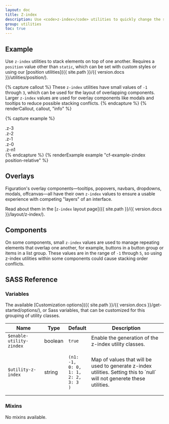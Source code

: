 ```yaml
---
layout: doc
title: Z-index
description: Use <code>z-index</code> utilities to quickly change the stack level of an element or component.
group: utilities
toc: true
---
```


## Example
Use `z-index` utilities to stack elements on top of one another. Requires a `position` value other than `static`, which can be set with custom styles or using our [position utilities]({{ site.path }}/{{ version.docs }}/utilities/position/).

{% capture callout %}
These `z-index` utilities have small values of `-1` through `3`, which can be used for the layout of overlapping components. Larger `z-index` values are used for overlay components like modals and tooltips to reduce possible stacking conflicts.
{% endcapture %}
{% renderCallout, callout, "info" %}

{% capture example %}
<div class="z-3 position-absolute radius-large"><span>.z-3</span></div>
<div class="z-2 position-absolute radius-large"><span>.z-2</span></div>
<div class="z-1 position-absolute radius-large"><span>.z-1</span></div>
<div class="z-0 position-absolute radius-large"><span>.z-0</span></div>
<div class="z-n1 position-absolute radius-large"><span>.z-n1</span></div>
{% endcapture %}
{% renderExample example  "cf-example-zindex position-relative" %}

## Overlays

Figuration's overlay components—tooltips, popovers, navbars, dropdowns, modals, offcanvas—all have their own `z-index` values to ensure a usable experience with competing "layers" of an interface.

Read about them in the [`z-index` layout page]({{ site.path }}/{{ version.docs }}/layout/z-index/).

## Components

On some components, small `z-index` values are used to manage repeating elements that overlap one another, for example, buttons in a button group or items in a list group.  These values are in the range of `-1` through `5`, so using z-index utilities within some components could cause stacking order conflicts.

## SASS Reference

### Variables

The available [Customization options]({{ site.path }}/{{ version.docs }}/get-started/options/), or Sass variables, that can be customized for this grouping of utility classes.

<div class="table-scroll">
  <table class="table table-bordered table-striped">
    <thead>
      <tr>
        <th style="width: 100px;">Name</th>
        <th style="width: 50px;">Type</th>
        <th style="width: 50px;">Default</th>
        <th>Description</th>
      </tr>
    </thead>
    <tbody>
      <tr>
        <td><code>$enable-utility-zindex</code></td>
        <td>boolean</td>
        <td><code>true</code></td>
        <td>
          Enable the generation of the z-index utility classes.
        </td>
      </tr>
      <tr>
        <td><code>$utility-z-index</code></td>
        <td>string</td>
        <td><pre><code>(n1: -1,
0: 0,
1: 1,
2: 2,
3: 3
)</code></pre></td>
        <td>
          Map of values that will be used to generate z-index utilities. Setting this to `null` will not generete these utilities.
        </td>
      </tr>
    </tbody>
  </table>
</div>

### Mixins

No mixins available.
